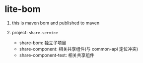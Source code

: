 # lite-bom

1. this is maven bom and published to maven
2. project: `share-service`

   - share-bom: 独立子项目
   - share-component: 相关共享组件(与 common-api 定位冲突)
   - share-component-test: 相关共享组件
